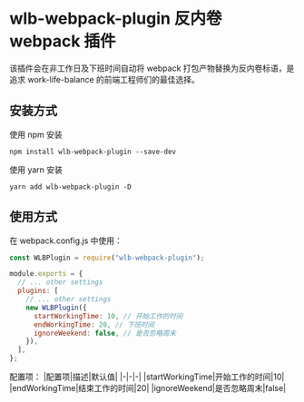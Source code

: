 # wlb-webpack-plugin 反内卷 webpack 插件

该插件会在非工作日及下班时间自动将 webpack 打包产物替换为反内卷标语，是追求 work-life-balance 的前端工程师们的最佳选择。

## 安装方式

使用 npm 安装

```
npm install wlb-webpack-plugin --save-dev
```

使用 yarn 安装

```
yarn add wlb-webpack-plugin -D
```

## 使用方式

在 webpack.config.js 中使用：

```javascript
const WLBPlugin = require("wlb-webpack-plugin");

module.exports = {
  // ... other settings
  plugins: [
    // ... other settings
    new WLBPlugin({
      startWorkingTime: 10, // 开始工作的时间
      endWorkingTime: 20, // 下班时间
      ignoreWeekend: false, // 是否忽略周末
    }),
  ],
};
```

配置项：
|配置项|描述|默认值|
|-|-|-|
|startWorkingTime|开始工作的时间|10|
|endWorkingTime|结束工作的时间|20|
|ignoreWeekend|是否忽略周末|false|

